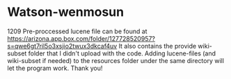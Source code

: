 # Watson-wenmosun
1209
Pre-proccessed lucene file can be found at https://arizona.app.box.com/folder/127728520957?s=qwe6gt7ril5o3xsjio2twux3dkcaf4uv
It also contains the provide wiki-subset folder that I didn't upload with the code.
Adding lucene-files (and wiki-subset if needed) to the resources folder under the same directory will let the program work.
Thank you!
